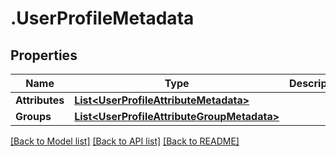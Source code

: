 # .UserProfileMetadata
## Properties

Name | Type | Description | Notes
------------ | ------------- | ------------- | -------------
**Attributes** | [**List&lt;UserProfileAttributeMetadata&gt;**](UserProfileAttributeMetadata.md) |  | [optional] 
**Groups** | [**List&lt;UserProfileAttributeGroupMetadata&gt;**](UserProfileAttributeGroupMetadata.md) |  | [optional] 

[[Back to Model list]](../README.md#documentation-for-models) [[Back to API list]](../README.md#documentation-for-api-endpoints) [[Back to README]](../README.md)

